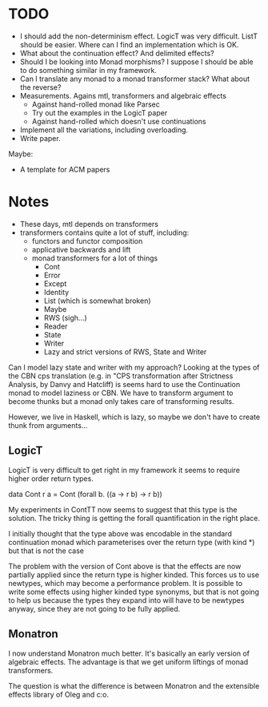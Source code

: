 # TODO

* I should add the non-determinism effect. 
  LogicT was very difficult. ListT should be easier. Where can
  I find an implementation which is OK.
* What about the continuation effect? And delimited effects?
* Should I be looking into Monad morphisms? I suppose I should
  be able to do something similar in my framework.
* Can I translate any monad to a monad transformer stack?
  What about the reverse?
* Measurements. Agains mtl, transformers and algebraic effects
  * Against hand-rolled monad like Parsec
  * Try out the examples in the LogicT paper
  * Against hand-rolled which doesn't use continuations
* Implement all the variations, including overloading.
* Write paper.

Maybe:

* A template for ACM papers

# Notes

* These days, mtl depends on transformers
* transformers contains quite a lot of stuff, including:
  * functors and functor composition
  * applicative backwards and lift
  * monad transformers for a lot of things
    * Cont
    * Error
    * Except
    * Identity
    * List (which is somewhat broken)
    * Maybe
    * RWS (sigh...)
    * Reader
    * State
    * Writer
    * Lazy and strict versions of RWS, State and Writer

Can I model lazy state and writer with my approach? Looking at the
types of the CBN cps translation (e.g. in "CPS transformation after
Strictness Analysis, by Danvy and Hatcliff) is seems hard to use the
Continuation monad to model laziness or CBN. We have to transform
argument to become thunks but a monad only takes care of transforming
results.

However, we live in Haskell, which is lazy, so maybe we don't have
to create thunk from arguments...

## LogicT

LogicT is very difficult to get right in my framework it seems to
require higher order return types.

data Cont r a = Cont (forall b. ((a -> r b) -> r b))

My experiments in ContTT now seems to suggest that this type is the
solution. The tricky thing is getting the forall quantification in the
right place.

I initially thought that the type above was encodable in the standard
continuation monad which parameterises over the return type
(with kind *) but that is not the case

The problem with the version of Cont above is that the effects are
now partially applied since the return type is higher kinded.
This forces us to use newtypes, which may become a performance problem.
It is possible to write some effects using higher kinded type synonyms,
but that is not going to help us because the types they expand into
will have to be newtypes anyway, since they are not going to be
fully applied.

## Monatron

I now understand Monatron much better. It's basically an early
version of algebraic effects. The advantage is that we get
uniform liftings of monad transformers.

The question is what the difference is between Monatron and the
extensible effects library of Oleg and c:o.
